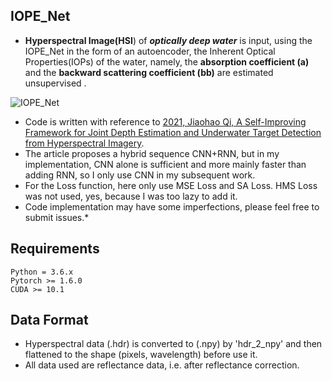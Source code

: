 ## IOPE_Net
* **Hyperspectral Image(HSI**) of ***optically deep water*** is input, using the IOPE_Net in the form of an autoencoder, the Inherent Optical Properties(IOPs) of the water, namely, the **absorption coefficient (a)** and the **backward scattering coefficient (bb)** are estimated unsupervised . 

![IOPE_Net]()
* Code is written with reference to [2021, Jiaohao Qi, A Self-Improving Framework for Joint Depth Estimation and Underwater Target Detection from Hyperspectral Imagery](https://doi.org/10.3390/rs13091721). 
* The article proposes a hybrid sequence CNN+RNN, but in my implementation, CNN alone is sufficient and more mainly faster than adding RNN, so I only use CNN in my subsequent work.
* For the Loss function, here only use MSE Loss and SA Loss. HMS Loss was not used, yes, because I was too lazy to add it.
* Code implementation may have some imperfections, please feel free to submit issues.*
## Requirements
```
Python = 3.6.x
Pytorch >= 1.6.0
CUDA >= 10.1
```
## Data Format
* Hyperspectral data (.hdr) is converted to (.npy) by 'hdr_2_npy' and then flattened to the shape (pixels, wavelength) before use it.
* All data used are reflectance data, i.e. after reflectance correction.

## 
